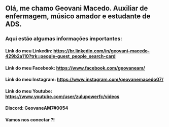 ## Olá, me chamo Geovani Macedo. Auxiliar de enfermagem, músico amador e estudante de ADS. 

### Aqui estão algumas informações importantes:

#### Link do meu Linkedin: https://br.linkedin.com/in/geovani-macedo-429b2a110?trk=people-guest_people_search-card
#### Link do meu Facebook: https://www.facebook.com/geovaneam/
#### Link do meu Instagram: https://www.instagram.com/geovanemacedo07/
#### Link do meu Youtube: https://www.youtube.com/user/zulupowerfc/videos
#### Discord: GeovaneAM7#0054

#### Vamos nos conectar ?!
